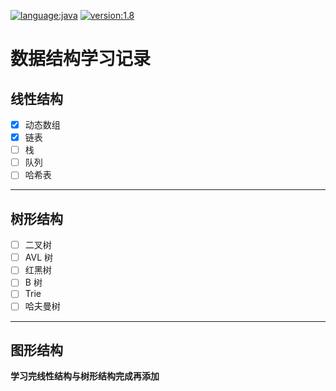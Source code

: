 [![language:java](https://img.shields.io/badge/language-java-yellow.svg)](https://en.wikipedia.org/wiki/Java_(programming_language)) [![version:1.8](https://img.shields.io/badge/version-1.8-yellow.svg)](https://en.wikipedia.org/wiki/Java_version_history#Java_SE_8)
# 数据结构学习记录 

## 线性结构

- [x] 动态数组
- [x] 链表
- [ ] 栈
- [ ] 队列
- [ ] 哈希表

***

## 树形结构

- [ ] 二叉树
- [ ] AVL 树
- [ ] 红黑树
- [ ] B 树
- [ ] Trie
- [ ] 哈夫曼树

***

## 图形结构

**学习完线性结构与树形结构完成再添加**

